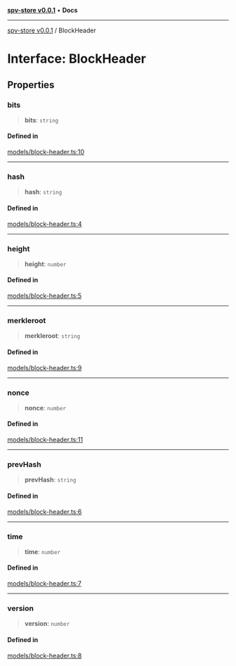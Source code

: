 [**spv-store v0.0.1**](../README.md) • **Docs**

***

[spv-store v0.0.1](../globals.md) / BlockHeader

# Interface: BlockHeader

## Properties

### bits

> **bits**: `string`

#### Defined in

[models/block-header.ts:10](https://github.com/shruggr/ts-casemod-spv/blob/7c4f30ec55cedd3466531bc7310dc7c1601f1f8a/src/models/block-header.ts#L10)

***

### hash

> **hash**: `string`

#### Defined in

[models/block-header.ts:4](https://github.com/shruggr/ts-casemod-spv/blob/7c4f30ec55cedd3466531bc7310dc7c1601f1f8a/src/models/block-header.ts#L4)

***

### height

> **height**: `number`

#### Defined in

[models/block-header.ts:5](https://github.com/shruggr/ts-casemod-spv/blob/7c4f30ec55cedd3466531bc7310dc7c1601f1f8a/src/models/block-header.ts#L5)

***

### merkleroot

> **merkleroot**: `string`

#### Defined in

[models/block-header.ts:9](https://github.com/shruggr/ts-casemod-spv/blob/7c4f30ec55cedd3466531bc7310dc7c1601f1f8a/src/models/block-header.ts#L9)

***

### nonce

> **nonce**: `number`

#### Defined in

[models/block-header.ts:11](https://github.com/shruggr/ts-casemod-spv/blob/7c4f30ec55cedd3466531bc7310dc7c1601f1f8a/src/models/block-header.ts#L11)

***

### prevHash

> **prevHash**: `string`

#### Defined in

[models/block-header.ts:6](https://github.com/shruggr/ts-casemod-spv/blob/7c4f30ec55cedd3466531bc7310dc7c1601f1f8a/src/models/block-header.ts#L6)

***

### time

> **time**: `number`

#### Defined in

[models/block-header.ts:7](https://github.com/shruggr/ts-casemod-spv/blob/7c4f30ec55cedd3466531bc7310dc7c1601f1f8a/src/models/block-header.ts#L7)

***

### version

> **version**: `number`

#### Defined in

[models/block-header.ts:8](https://github.com/shruggr/ts-casemod-spv/blob/7c4f30ec55cedd3466531bc7310dc7c1601f1f8a/src/models/block-header.ts#L8)
